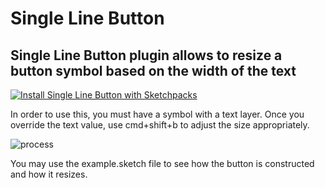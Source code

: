 # Single Line Button 
## Single Line Button plugin allows to resize a button symbol based on the width of the text
[![Install Single Line Button with Sketchpacks](http://sketchpacks-com.s3.amazonaws.com/assets/badges/sketchpacks-badge-install.png "Install Single Line Button with Sketchpacks")](https://sketchpacks.com/davidpett/singleLineButton/install)


In order to use this, you must have a symbol with a text layer. Once you override the text value, use cmd+shift+b to adjust the size appropriately.

![process](process.gif)

You may use the example.sketch file to see how the button is constructed and how it resizes.
